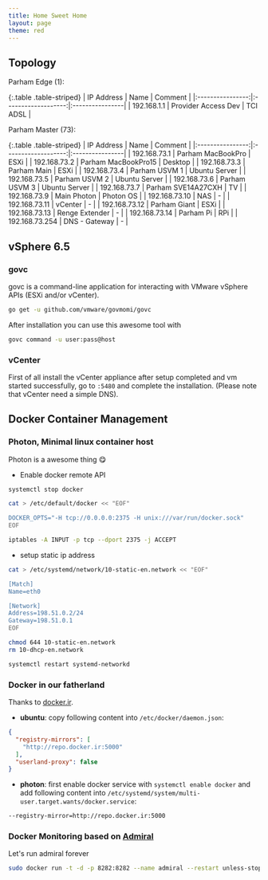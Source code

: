 ```yaml
---
title: Home Sweet Home
layout: page
theme: red
---
```


## Topology

Parham Edge (1):

{:.table .table-striped}
| IP Address       | Name                | Comment         |
|:----------------:|:-------------------:|:----------------|
| 192.168.1.1      | Provider Access Dev | TCI ADSL        |

Parham Master (73):

{:.table .table-striped}
| IP Address       | Name                | Comment         |
|:----------------:|:-------------------:|:----------------|
| 192.168.73.1     | Parham MacBookPro   | ESXi            |
| 192.168.73.2     | Parham MacBookPro15 | Desktop         |
| 192.168.73.3     | Parham Main         | ESXi            |
| 192.168.73.4     | Parham USVM 1       | Ubuntu Server   |
| 192.168.73.5     | Parham USVM 2       | Ubuntu Server   |
| 192.168.73.6     | Parham USVM 3       | Ubuntu Server   |
| 192.168.73.7     | Parham SVE14A27CXH  | TV              |
| 192.168.73.9     | Main Photon         | Photon OS       |
| 192.168.73.10    | NAS                 | -               |
| 192.168.73.11    | vCenter             | -               |
| 192.168.73.12    | Parham Giant        | ESXi            |
| 192.168.73.13    | Renge Extender      | -               |
| 192.168.73.14    | Parham Pi           | RPi             |
| 192.168.73.254   | DNS - Gateway       | -               |


## vSphere 6.5
### govc
govc is a command-line application for interacting with VMware vSphere APIs (ESXi and/or vCenter).

```sh
go get -u github.com/vmware/govmomi/govc
```

After installation you can use this awesome tool with

```sh
govc command -u user:pass@host
```

### vCenter
First of all install the vCenter appliance after setup completed and vm started successfully,
go to `:5480` and complete the installation. (Please note that vCenter need a simple DNS).

## Docker Container Management
### Photon, Minimal linux container host
Photon is a awesome thing :yum:

- Enable docker remote API

```sh
systemctl stop docker

cat > /etc/default/docker << "EOF"

DOCKER_OPTS="-H tcp://0.0.0.0:2375 -H unix:///var/run/docker.sock"
EOF

iptables -A INPUT -p tcp --dport 2375 -j ACCEPT

```

- setup static ip address

```sh
cat > /etc/systemd/network/10-static-en.network << "EOF"

[Match]
Name=eth0

[Network]
Address=198.51.0.2/24
Gateway=198.51.0.1
EOF

chmod 644 10-static-en.network
rm 10-dhcp-en.network

systemctl restart systemd-networkd
```

### Docker in our fatherland

Thanks to [docker.ir](http://www.docker.ir/).

- **ubuntu**: copy following content into `/etc/docker/daemon.json`:

```json
{
  "registry-mirrors": [
    "http://repo.docker.ir:5000"
  ],
  "userland-proxy": false
}
```

- **photon**: first enable docker service with `systemctl enable docker`
and add following content into `/etc/systemd/system/multi-user.target.wants/docker.service`:

```sh
--registry-mirror=http://repo.docker.ir:5000
```

### Docker Monitoring based on [Admiral](https://github.com/vmware/admiral)
Let's run admiral forever

```sh
sudo docker run -t -d -p 8282:8282 --name admiral --restart unless-stopped vmware/admiral
```
